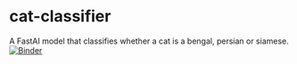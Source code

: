 # cat-classifier
A FastAI model that classifies whether a cat is a bengal, persian or siamese.\
[![Binder](https://mybinder.org/badge_logo.svg)](https://mybinder.org/v2/gh/MarkGlozier/cat-classifier/HEAD?urlpath=%2Fvoila%2Frender%2Fcat-classifier-deployed-model.ipynb)
